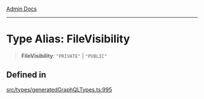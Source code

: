 [Admin Docs](/)

***

# Type Alias: FileVisibility

> **FileVisibility**: `"PRIVATE"` \| `"PUBLIC"`

## Defined in

[src/types/generatedGraphQLTypes.ts:995](https://github.com/Suyash878/talawa-api/blob/cfd688207611ba245c99edd8dbaccb2cdbf6a043/src/types/generatedGraphQLTypes.ts#L995)

